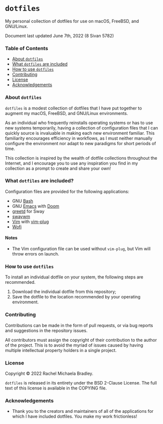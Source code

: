 # `dotfiles`
My personal collection of dotfiles for use on macOS, FreeBSD, and GNU/Linux.

Document last updated June 7th, 2022 (8 Sivan 5782)

### Table of Contents
- [About `dotfiles`](#about-dotfiles)
- [What `dotfiles` are included](#what-dotfiles-are-included)
- [How to use `dotfiles`](#how-to-use-dotfiles)
- [Contributing](#contributing)
- [License](#license)
- [Acknowledgements](#acknowledgements)

### About `dotfiles`

`dotfiles` is a modest collection of dotfiles that I have put together to
augment my macOS, FreeBSD, and GNU/Linux environments.

As an individual who frequently reinstalls operating systems or has to use
new systems temporarily, having a collection of configuration files that I can
quickly source is invaluable in making each new environment familiar. This
familiarity encourages efficiency in workflows, as I must neither manually
configure the environment nor adapt to new paradigms for short periods of time.

This collection is inspired by the wealth of dotfile collections throughout
the Internet, and I encourage you to use any inspiration you find in my
collection as a prompt to create and share your own!

### What `dotfiles` are included?

Configuration files are provided for the following applications:
- GNU [Bash](https://www.gnu.org/software/bash/)
- GNU [Emacs](https://www.gnu.org/software/emacs/) with
[Doom](https://github.com/hlissner/doom-emacs/)
- [greetd](https://git.sr.ht/~kennylevinsen/greetd) for Sway
- [swaywm](https://swaywm.org/)
- [Vim](https://www.vim.org/) with 
[vim-plug](https://github.com/junegunn/vim-plug)
- [Wofi](https://hg.sr.ht/~scoopta/wofi/)

#### Notes

- The Vim configuration file can be used without `vim-plug`, but Vim will throw
errors on launch.

### How to use `dotfiles`

To install an individual dotfile on your system, the following steps are
recommended.

1. Download the individual dotfile from this repository;
2. Save the dotfile to the location recommended by your operating environment.

### Contributing

Contributions can be made in the form of pull requests, or via bug reports
and suggestions in the repository issues.

All contributors must assign the copyright of their contribution to the author
of the project. This is to avoid the myriad of issues caused by having 
multiple intellectual property holders in a single project.

### License

Copyright &copy; 2022 Rachel Michaela Bradley.

`dotfiles` is released in its entirety under the BSD 2-Clause License. The
full text of this license is available in the COPYING file.

### Acknowledgements

- Thank you to the creators and maintainers of all of the applications for which
I have included dotfiles. You make my work frictionless!
